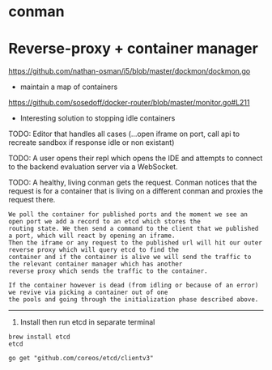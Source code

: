 # conman

# Reverse-proxy + container manager


https://github.com/nathan-osman/i5/blob/master/dockmon/dockmon.go
- maintain a map of containers


https://github.com/sosedoff/docker-router/blob/master/monitor.go#L211
- Interesting solution to stopping idle containers


TODO: Editor that handles all cases (...open iframe on port, call api to recreate sandbox if response idle or non existant)

TODO: A user opens their repl which opens the IDE and attempts to connect to the backend evaluation server via a WebSocket.

TODO: A healthy, living conman gets the request. Conman notices that the request is for a container that is living on a different conman and proxies the request there.



```
We poll the container for published ports and the moment we see an open port we add a record to an etcd which stores the 
routing state. We then send a command to the client that we published a port, which will react by opening an iframe. 
Then the iframe or any request to the published url will hit our outer reverse proxy which will query etcd to find the 
container and if the container is alive we will send the traffic to the relevant container manager which has another 
reverse proxy which sends the traffic to the container.

If the container however is dead (from idling or because of an error) we revive via picking a container out of one 
the pools and going through the initialization phase described above.

```



***

1. Install then run etcd in separate terminal

```
brew install etcd
etcd
```

```
go get "github.com/coreos/etcd/clientv3"
```

